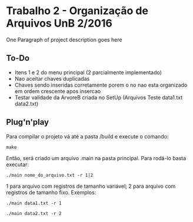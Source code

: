 
# Trabalho 2 - Organização de Arquivos UnB 2/2016

One Paragraph of project description goes here

## To-Do

* Itens 1 e 2 do menu principal (2 parcialmente implementado)
* Nao aceitar chaves duplicadas
* Chaves sendo inseridas corretamente porem o no nao esta organizado em ordem crescente apos insercao
* Testar validade da ArvoreB criada no SetUp (Arquivos Teste data1.txt data2.txt)

## Plug'n'play

Para compilar o projeto vá até a pasta /build e execute o comando:
```
make
```
Então, será criado um arquivo .main na pasta principal.
Para rodá-lo basta executar:
```
./main nome_do_arquivo.txt -r 1|2
```
1 para arquivo com registros de tamanho variável; 
2 para arquivo com registros de tamanho fixo.
Exemplos:
```
./main data1.txt -r 1
```
```
./main data2.txt -r 2
```

